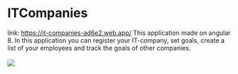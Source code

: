 # ITCompanies
link: https://it-companies-ad6e2.web.app/
This application made on angular 8.
In this application you can register your IT-company, set goals, create a list of your employees and track the goals of other companies.
<br /><br />
<img src="https://github.com/projectFromEllina/SearchRecipes.github.io/blob/master/screenshots/1.jpg" />

